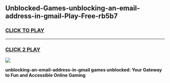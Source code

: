 
## Unblocked-Games-unblocking-an-email-address-in-gmail-Play-Free-rb5b7
<h3>
<a href="https://premium76.site?title=unblocking-an-email-address-in-gmail&ref=18A1">CLICK TO PLAY</a></h3>
<hr>

<h3>
<a href="https://premium76.site?title=unblocking-an-email-address-in-gmail&ref=18A1">CLICK 2 PLAY</a>
  
</h3>

<a href="https://premium76.site?title=unblocking-an-email-address-in-gmail&ref=18A1"><img src="https://clearcache.store/games.png"></a>


**unblocking-an-email-address-in-gmail games unblocked: Your Gateway to Fun and Accessible Online Gaming**
